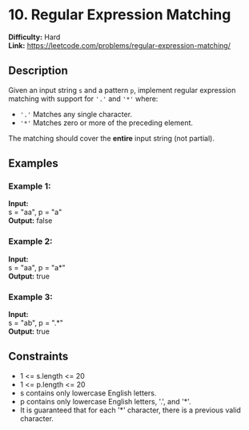 # 10. Regular Expression Matching

**Difficulty:** Hard  
**Link:** https://leetcode.com/problems/regular-expression-matching/

## Description

Given an input string `s` and a pattern `p`, implement regular expression matching with support for `'.'` and `'*'` where:

- `'.'` Matches any single character.
- `'*'` Matches zero or more of the preceding element.

The matching should cover the **entire** input string (not partial).

## Examples

### Example 1:
**Input:**  
s = "aa", p = "a"  
**Output:** false

### Example 2:
**Input:**  
s = "aa", p = "a*"  
**Output:** true

### Example 3:
**Input:**  
s = "ab", p = ".*"  
**Output:** true

## Constraints

- 1 <= s.length <= 20  
- 1 <= p.length <= 20  
- s contains only lowercase English letters.  
- p contains only lowercase English letters, '.', and '*'.  
- It is guaranteed that for each '*' character, there is a previous valid character.
